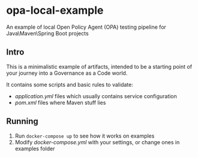# opa-local-example
An example of local Open Policy Agent (OPA) testing pipeline for Java\Maven\Spring Boot projects

## Intro
This is a minimalistic example of artifacts, intended to be a starting point of your journey into a Governance as a Code world.

It contains some scripts and basic rules to validate:
- *application.yml* files which usually contains service configuration
- *pom.xml* files where Maven stuff lies

## Running
1. Run `docker-compose up` to see how it works on examples
2. Modify *docker-compose.yml* with your settings, or change ones in examples folder
